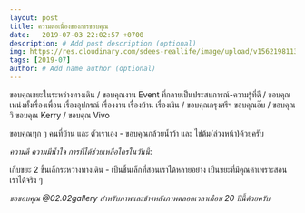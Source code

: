 ```yaml
---
layout: post
title: ความต่อเนื่องของการขอบคุณ
date:   2019-07-03 22:02:57 +0700
description: # Add post description (optional)
img: https://res.cloudinary.com/sdees-reallife/image/upload/v1562198113/line_222869118195.jpg # Add image post (optional)
tags: [2019-07]
author: # Add name author (optional)
---
```

ขอบคุณขยะในระหว่างทางเดิน / ขอบคุณงาน Event ที่กลายเป็นประสบการณ์-ความรู้ที่ดี / ขอบคุณเหน่งทั้งเรื่องเพื่อน เรื่องอุปกรณ์ เรื่องงาน เรื่องบ้าน เรื่องเงิน / ขอบคุณกรุงศรีฯ ขอบคุณอ๊บ / ขอบคุณวิ ขอบคุณ Kerry / ขอบคุณ Vivo

ขอบคุณทุก ๆ คนที่บ้าน และ ตัวเราเอง - ขอบคุณกล้วยน้ำว้า และ ไข่ต้ม(ล่วงหน้า)ด้วยครับ

<i class="fa fa-child" style="color:plum"></i>

*ความดี ความมีน้ำใจ การที่ได้ช่วยเหลือใครในวันนี้*:

เก็บขยะ 2 ชิ้นเล็กระหว่างทางเดิน - เป็นชิ้นเล็กที่สอนเราได้หลายอย่าง เป็นขยะที่มีคุณค่าเพราะสอนเราได้จริง ๆ

*ขอขอบคุณ @02.02gallery สำหรับภาพและข้างหลังภาพตลอดเวลาเกือบ 20 ปีนี้ด้วยครับ*

